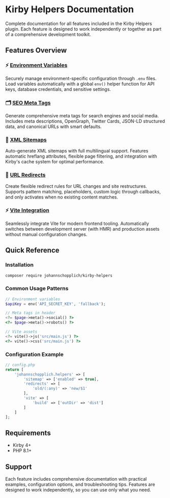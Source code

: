# Kirby Helpers Documentation

Complete documentation for all features included in the Kirby Helpers plugin. Each feature is designed to work independently or together as part of a comprehensive development toolkit.

## Features Overview

### ⚡️ [Environment Variables](./env.md)

Securely manage environment-specific configuration through `.env` files. Load variables automatically with a global `env()` helper function for API keys, database credentials, and sensitive settings.

### 🗂 [SEO Meta Tags](./meta.md)

Generate comprehensive meta tags for search engines and social media. Includes meta descriptions, OpenGraph, Twitter Cards, JSON-LD structured data, and canonical URLs with smart defaults.

### 🧭 [XML Sitemaps](./sitemap.md)

Auto-generate XML sitemaps with full multilingual support. Features automatic hreflang attributes, flexible page filtering, and integration with Kirby's cache system for optimal performance.

### 🔀 [URL Redirects](./redirects.md)

Create flexible redirect rules for URL changes and site restructures. Supports pattern matching, placeholders, custom logic through callbacks, and only activates when no existing content matches.

### ⚡️ [Vite Integration](./vite.md)

Seamlessly integrate Vite for modern frontend tooling. Automatically switches between development server (with HMR) and production assets without manual configuration changes.

## Quick Reference

### Installation

```bash
composer require johannschopplich/kirby-helpers
```

### Common Usage Patterns

```php
// Environment variables
$apiKey = env('API_SECRET_KEY', 'fallback');

// Meta tags in header
<?= $page->meta()->social() ?>
<?= $page->meta()->robots() ?>

// Vite assets
<?= vite()->js('src/main.js') ?>
<?= vite()->css('src/main.js') ?>
```

### Configuration Example

```php
// config.php
return [
    'johannschopplich.helpers' => [
        'sitemap' => ['enabled' => true],
        'redirects' => [
            'old/(:any)' => 'new/$1'
        ],
        'vite' => [
            'build' => ['outDir' => 'dist']
        ]
    ]
];
```

## Requirements

- Kirby 4+
- PHP 8.1+

## Support

Each feature includes comprehensive documentation with practical examples, configuration options, and troubleshooting tips. Features are designed to work independently, so you can use only what you need.
